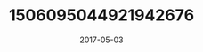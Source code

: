 ---
title: "1506095044921942676"
image: "2017-05-03 07.29.02 1506095044921942676_46248401"
date: "2017-05-03"
type: "photo"
---